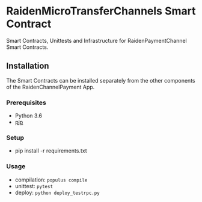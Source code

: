 # RaidenMicroTransferChannels Smart Contract

Smart Contracts, Unittests and Infrastructure for RaidenPaymentChannel Smart Contracts.

## Installation

The Smart Contracts can be installed separately from the other components of the RaidenChannelPayment App.

### Prerequisites

 * Python 3.6
 * [pip](https://pip.pypa.io/en/stable/)

### Setup

 * pip install -r requirements.txt

### Usage

 * compilation: `populus compile`
 * unittest:    `pytest`
 * deploy:      `python deploy_testrpc.py`
